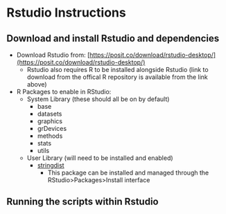 # Rstudio Instructions


## Download and install Rstudio and dependencies

- Download Rstudio from: [https://posit.co/download/rstudio-desktop/](https://posit.co/download/rstudio-desktop/)
    - Rstudio also requires R to be installed alongside Rstudio (link to download from the offical R repository is available from the link above)
- R Packages to enable in RStudio:
    - System Library (these should all be on by default)
        - base
        - datasets
        - graphics
        - grDevices
        - methods
        - stats
        - utils
    - User Library (will need to be installed and enabled)
        - [stringdist](https://cran.r-project.org/web/packages/stringdist/index.html)
            - This package can be installed and managed through the RStudio>Packages>Install interface





## Running the scripts within Rstudio

